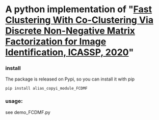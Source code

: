 # A python implementation of "[Fast Clustering With Co-Clustering Via Discrete Non-Negative Matrix Factorization for Image Identification, ICASSP, 2020](https://ieeexplore.ieee.org/document/9053820)"

### install
The package is released on Pypi, so you can install it with pip
```
pip install alias_copyi_module_FCDMF
```

### usage:
see demo_FCDMF.py
